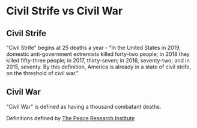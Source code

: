 # Civil Strife vs Civil War

## Civil Strife

"Civil Strife" begins at 25 deaths a year - “In the United States in 2019, domestic anti-government extremists killed forty-two people; in 2018 they killed fifty-three people; in 2017, thirty-seven; in 2016, seventy-two; and in 2015, seventy. By this definition, America is already in a state of civil strife, on the threshold of civil war.”

## Civil War

"Civil War" is defined as having a thousand combatant deaths.

Definitions defined by [The Peace Research Institute](https://www.prio.org/)
